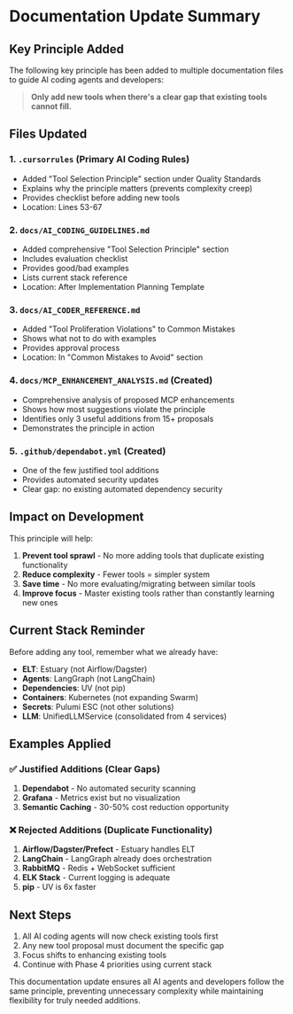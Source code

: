 # Documentation Update Summary

## Key Principle Added

The following key principle has been added to multiple documentation files to guide AI coding agents and developers:

> **Only add new tools when there's a clear gap that existing tools cannot fill.**

## Files Updated

### 1. `.cursorrules` (Primary AI Coding Rules)
- Added "Tool Selection Principle" section under Quality Standards
- Explains why the principle matters (prevents complexity creep)
- Provides checklist before adding new tools
- Location: Lines 53-67

### 2. `docs/AI_CODING_GUIDELINES.md`
- Added comprehensive "Tool Selection Principle" section
- Includes evaluation checklist
- Provides good/bad examples
- Lists current stack reference
- Location: After Implementation Planning Template

### 3. `docs/AI_CODER_REFERENCE.md`
- Added "Tool Proliferation Violations" to Common Mistakes
- Shows what not to do with examples
- Provides approval process
- Location: In "Common Mistakes to Avoid" section

### 4. `docs/MCP_ENHANCEMENT_ANALYSIS.md` (Created)
- Comprehensive analysis of proposed MCP enhancements
- Shows how most suggestions violate the principle
- Identifies only 3 useful additions from 15+ proposals
- Demonstrates the principle in action

### 5. `.github/dependabot.yml` (Created)
- One of the few justified tool additions
- Provides automated security updates
- Clear gap: no existing automated dependency security

## Impact on Development

This principle will help:
1. **Prevent tool sprawl** - No more adding tools that duplicate existing functionality
2. **Reduce complexity** - Fewer tools = simpler system
3. **Save time** - No more evaluating/migrating between similar tools
4. **Improve focus** - Master existing tools rather than constantly learning new ones

## Current Stack Reminder

Before adding any tool, remember what we already have:
- **ELT**: Estuary (not Airflow/Dagster)
- **Agents**: LangGraph (not LangChain)
- **Dependencies**: UV (not pip)
- **Containers**: Kubernetes (not expanding Swarm)
- **Secrets**: Pulumi ESC (not other solutions)
- **LLM**: UnifiedLLMService (consolidated from 4 services)

## Examples Applied

### ✅ Justified Additions (Clear Gaps)
1. **Dependabot** - No automated security scanning
2. **Grafana** - Metrics exist but no visualization
3. **Semantic Caching** - 30-50% cost reduction opportunity

### ❌ Rejected Additions (Duplicate Functionality)
1. **Airflow/Dagster/Prefect** - Estuary handles ELT
2. **LangChain** - LangGraph already does orchestration
3. **RabbitMQ** - Redis + WebSocket sufficient
4. **ELK Stack** - Current logging is adequate
5. **pip** - UV is 6x faster

## Next Steps

1. All AI coding agents will now check existing tools first
2. Any new tool proposal must document the specific gap
3. Focus shifts to enhancing existing tools
4. Continue with Phase 4 priorities using current stack

This documentation update ensures all AI agents and developers follow the same principle, preventing unnecessary complexity while maintaining flexibility for truly needed additions. 
